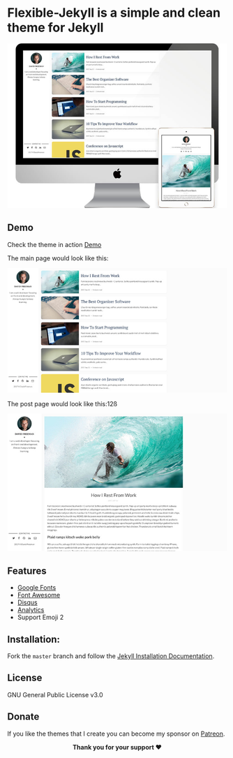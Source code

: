 # Flexible-Jekyll is a simple and clean theme for Jekyll

![](https://github.com/artemsheludko/flexible-jekyll/blob/master/assets/img/promo-img.jpg?raw=true)

## Demo

Check the theme in action [Demo](https://artemsheludko.github.io/flexible-jekyll/)

The main page would look like this:

![Main page preview](https://github.com/artemsheludko/flexible-jekyll/blob/master/assets/img/home-page.jpg?raw=true)

The post page would look like this:12ß

![Post page preview](https://github.com/artemsheludko/flexible-jekyll/blob/master/assets/img/post-example.jpg?raw=true)

## Features

- [Google Fonts](https://fonts.google.com/)
- [Font Awesome](http://fontawesome.io/)
- [Disqus](https://disqus.com/)
- [Analytics](https://analytics.google.com/analytics/web/)
- Support Emoji 2

## Installation:

Fork the ``master`` branch and follow the [Jekyll Installation Documentation](https://jekyllrb.com/docs/installation/).

## License

GNU General Public License v3.0

## Donate

<p>If you like the themes that I create you can become my sponsor on <a href="https://www.patreon.com/artemsheludko" target="_blank">Patreon</a>.
<p align="center"><b>Thank you for your support ❤️</b></p>
